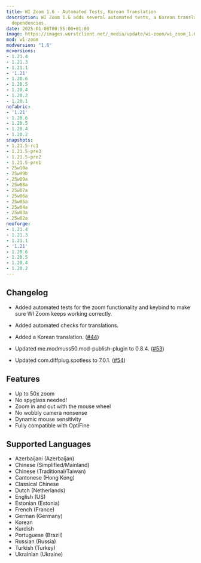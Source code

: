 ```yaml
---
title: WI Zoom 1.6 - Automated Tests, Korean Translation
description: WI Zoom 1.6 adds several automated tests, a Korean translation, and updated
  dependencies.
date: 2025-01-08T00:55:00+01:00
image: https://images.wurstclient.net/_media/update/wi-zoom/wi_zoom_1.6_540p.webp
mod: wi-zoom
modversion: "1.6"
mcversions:
- 1.21.4
- 1.21.3
- 1.21.1
- '1.21'
- 1.20.6
- 1.20.5
- 1.20.4
- 1.20.2
- 1.20.1
nofabric:
- '1.21'
- 1.20.6
- 1.20.5
- 1.20.4
- 1.20.2
snapshots:
- 1.21.5-rc1
- 1.21.5-pre3
- 1.21.5-pre2
- 1.21.5-pre1
- 25w10a
- 25w09b
- 25w09a
- 25w08a
- 25w07a
- 25w06a
- 25w05a
- 25w04a
- 25w03a
- 25w02a
neoforge:
- 1.21.4
- 1.21.3
- 1.21.1
- '1.21'
- 1.20.6
- 1.20.5
- 1.20.4
- 1.20.2
---
```

## Changelog

- Added automated tests for the zoom functionality and keybind to make sure WI Zoom keeps working correctly.

- Added automated checks for translations.

- Added a Korean translation. ([#44](https://github.com/Wurst-Imperium/WI-Zoom/pull/44))

- Updated me.modmuss50.mod-publish-plugin to 0.8.4. ([#53](https://github.com/Wurst-Imperium/WI-Zoom/pull/53))

- Updated com.diffplug.spotless to 7.0.1. ([#54](https://github.com/Wurst-Imperium/WI-Zoom/pull/54))

## Features

- Up to 50x zoom
- No spyglass needed!
- Zoom in and out with the mouse wheel
- No wobbly camera nonsense
- Dynamic mouse sensitivity
- Fully compatible with OptiFine

## Supported Languages

- Azerbaijani (Azerbaijan)
- Chinese (Simplified/Mainland)
- Chinese (Traditional/Taiwan)
- Cantonese (Hong Kong)
- Classical Chinese
- Dutch (Netherlands)
- English (US)
- Estonian (Estonia)
- French (France)
- German (Germany)
- Korean
- Kurdish
- Portuguese (Brazil)
- Russian (Russia)
- Turkish (Turkey)
- Ukrainian (Ukraine)

